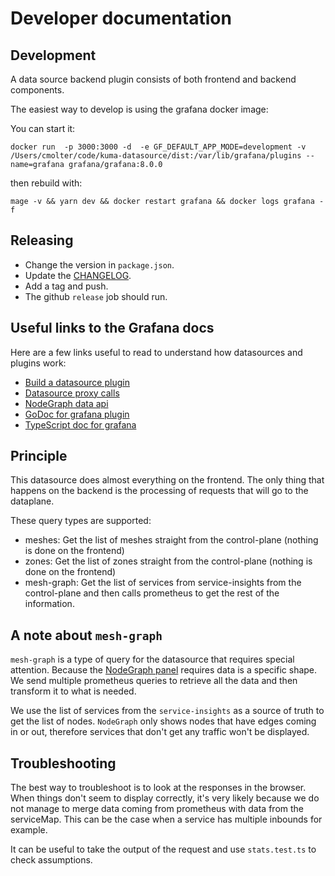 # Developer documentation

## Development

A data source backend plugin consists of both frontend and backend components.

The easiest way to develop is using the grafana docker image:

You can start it:

```
docker run  -p 3000:3000 -d  -e GF_DEFAULT_APP_MODE=development -v /Users/cmolter/code/kuma-datasource/dist:/var/lib/grafana/plugins --name=grafana grafana/grafana:8.0.0
```

then rebuild with:

```
mage -v && yarn dev && docker restart grafana && docker logs grafana -f
```

## Releasing

- Change the version in `package.json`.
- Update the [CHANGELOG](./CHANGELOG.md).
- Add a tag and push.
- The github `release` job should run.

## Useful links to the Grafana docs

Here are a few links useful to read to understand how datasources and plugins work:

- [Build a datasource plugin](https://grafana.com/tutorials/build-a-data-source-backend-plugin/)
- [Datasource proxy calls](https://grafana.com/docs/grafana/latest/http_api/data_source/#data-source-proxy-calls)
- [NodeGraph data api](https://grafana.com/docs/grafana/latest/visualizations/node-graph/#data-api)
- [GoDoc for grafana plugin](https://pkg.go.dev/github.com/grafana/grafana-plugin-sdk-go)
- [TypeScript doc for grafana](https://grafana.com/docs/grafana/latest/packages_api/)

## Principle

This datasource does almost everything on the frontend.
The only thing that happens on the backend is the processing of requests that will go to the dataplane.

These query types are supported:

- meshes: Get the list of meshes straight from the control-plane (nothing is done on the frontend)
- zones: Get the list of zones straight from the control-plane (nothing is done on the frontend)
- mesh-graph: Get the list of services from service-insights from the control-plane and then calls prometheus to get the rest of the information.

## A note about `mesh-graph`

`mesh-graph` is a type of query for the datasource that requires special attention.
Because the [NodeGraph panel](https://grafana.com/docs/grafana/latest/visualizations/node-graph) requires data is a specific shape.
We send multiple prometheus queries to retrieve all the data and then transform it to what is needed.

We use the list of services from the `service-insights` as a source of truth to get the list of nodes.
`NodeGraph` only shows nodes that have edges coming in or out, therefore services that don't get any traffic won't be displayed.

## Troubleshooting

The best way to troubleshoot is to look at the responses in the browser.
When things don't seem to display correctly, it's very likely because we do not manage to merge data coming from prometheus with data from the serviceMap.
This can be the case when a service has multiple inbounds for example.

It can be useful to take the output of the request and use `stats.test.ts` to check assumptions.
